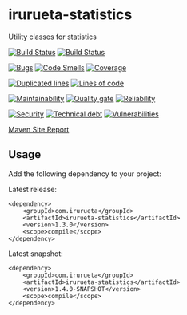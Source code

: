 # irurueta-statistics
Utility classes for statistics

[![Build Status](https://github.com/albertoirurueta/irurueta-statistics/actions/workflows/master.yml/badge.svg)](https://github.com/albertoirurueta/irurueta-statistics/actions)
[![Build Status](https://github.com/albertoirurueta/irurueta-statistics/actions/workflows/develop.yml/badge.svg)](https://github.com/albertoirurueta/irurueta-statistics/actions)

[![Bugs](https://sonarcloud.io/api/project_badges/measure?project=albertoirurueta_irurueta-statistics&metric=bugs)](https://sonarcloud.io/dashboard?id=albertoirurueta_irurueta-statistics)
[![Code Smells](https://sonarcloud.io/api/project_badges/measure?project=albertoirurueta_irurueta-statistics&metric=code_smells)](https://sonarcloud.io/dashboard?id=albertoirurueta_irurueta-statistics)
[![Coverage](https://sonarcloud.io/api/project_badges/measure?project=albertoirurueta_irurueta-statistics&metric=coverage)](https://sonarcloud.io/dashboard?id=albertoirurueta_irurueta-statistics)

[![Duplicated lines](https://sonarcloud.io/api/project_badges/measure?project=albertoirurueta_irurueta-statistics&metric=duplicated_lines_density)](https://sonarcloud.io/dashboard?id=albertoirurueta_irurueta-statistics)
[![Lines of code](https://sonarcloud.io/api/project_badges/measure?project=albertoirurueta_irurueta-statistics&metric=ncloc)](https://sonarcloud.io/dashboard?id=albertoirurueta_irurueta-statistics)

[![Maintainability](https://sonarcloud.io/api/project_badges/measure?project=albertoirurueta_irurueta-statistics&metric=sqale_rating)](https://sonarcloud.io/dashboard?id=albertoirurueta_irurueta-statistics)
[![Quality gate](https://sonarcloud.io/api/project_badges/measure?project=albertoirurueta_irurueta-statistics&metric=alert_status)](https://sonarcloud.io/dashboard?id=albertoirurueta_irurueta-statistics)
[![Reliability](https://sonarcloud.io/api/project_badges/measure?project=albertoirurueta_irurueta-statistics&metric=reliability_rating)](https://sonarcloud.io/dashboard?id=albertoirurueta_irurueta-statistics)

[![Security](https://sonarcloud.io/api/project_badges/measure?project=albertoirurueta_irurueta-statistics&metric=security_rating)](https://sonarcloud.io/dashboard?id=albertoirurueta_irurueta-statistics)
[![Technical debt](https://sonarcloud.io/api/project_badges/measure?project=albertoirurueta_irurueta-statistics&metric=sqale_index)](https://sonarcloud.io/dashboard?id=albertoirurueta_irurueta-statistics)
[![Vulnerabilities](https://sonarcloud.io/api/project_badges/measure?project=albertoirurueta_irurueta-statistics&metric=vulnerabilities)](https://sonarcloud.io/dashboard?id=albertoirurueta_irurueta-statistics)

[Maven Site Report](http://albertoirurueta.github.io/irurueta-statistics)

## Usage

Add the following dependency to your project:

Latest release:
```
<dependency>
    <groupId>com.irurueta</groupId>
    <artifactId>irurueta-statistics</artifactId>
    <version>1.3.0</version>
    <scope>compile</scope>
</dependency>
```

Latest snapshot:
```
<dependency>
    <groupId>com.irurueta</groupId>
    <artifactId>irurueta-statistics</artifactId>
    <version>1.4.0-SNAPSHOT</version>
    <scope>compile</scope>
</dependency>
```

